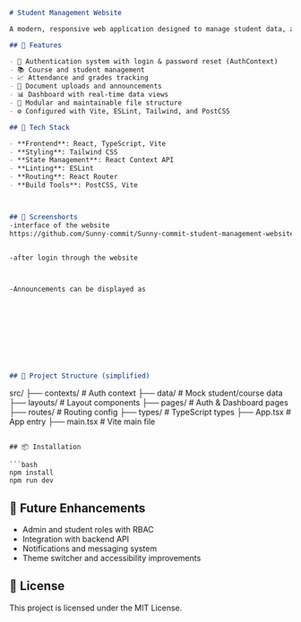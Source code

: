 
```markdown
# Student Management Website

A modern, responsive web application designed to manage student data, attendance, grades, documents, and communication within an academic institution. Built using **React**, **TypeScript**, and **Tailwind CSS**, the system offers a clean UI and role-based access for administrators and students.

## 🚀 Features

- 🔐 Authentication system with login & password reset (AuthContext)
- 📚 Course and student management
- 📈 Attendance and grades tracking
- 📄 Document uploads and announcements
- 📊 Dashboard with real-time data views
- 📁 Modular and maintainable file structure
- ⚙️ Configured with Vite, ESLint, Tailwind, and PostCSS

## 📂 Tech Stack

- **Frontend**: React, TypeScript, Vite
- **Styling**: Tailwind CSS
- **State Management**: React Context API
- **Linting**: ESLint
- **Routing**: React Router
- **Build Tools**: PostCSS, Vite



## 🚀 Screenshorts
-interface of the website
https://github.com/Sunny-commit/Sunny-commit-student-management-website/blob/main/Screenshot%20(24).PNG


-after login through the website



-Announcements can be displayed as










## 📁 Project Structure (simplified)

```

src/
├── contexts/          # Auth context
├── data/              # Mock student/course data
├── layouts/           # Layout components
├── pages/             # Auth & Dashboard pages
├── routes/            # Routing config
├── types/             # TypeScript types
├── App.tsx            # App entry
├── main.tsx           # Vite main file

````

## 📦 Installation

```bash
npm install
npm run dev
````

## 🧠 Future Enhancements

* Admin and student roles with RBAC
* Integration with backend API
* Notifications and messaging system
* Theme switcher and accessibility improvements

## 📜 License
This project is licensed under the MIT License.


